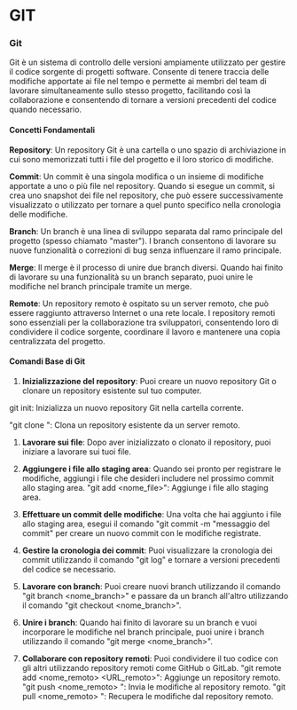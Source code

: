 # GIT

### Git

Git è un sistema di controllo delle versioni ampiamente utilizzato per gestire il codice sorgente di progetti software. Consente di tenere traccia delle modifiche apportate ai file nel tempo e permette ai membri del team di lavorare simultaneamente sullo stesso progetto, facilitando così la collaborazione e consentendo di tornare a versioni precedenti del codice quando necessario.

#### Concetti Fondamentali

**Repository**: Un repository Git è una cartella o uno spazio di archiviazione in cui sono memorizzati tutti i file del progetto e il loro storico di modifiche.

**Commit**: Un commit è una singola modifica o un insieme di modifiche apportate a uno o più file nel repository. Quando si esegue un commit, si crea uno snapshot dei file nel repository, che può essere successivamente visualizzato o utilizzato per tornare a quel punto specifico nella cronologia delle modifiche.

**Branch**: Un branch è una linea di sviluppo separata dal ramo principale del progetto (spesso chiamato "master"). I branch consentono di lavorare su nuove funzionalità o correzioni di bug senza influenzare il ramo principale.

**Merge**: Il merge è il processo di unire due branch diversi. Quando hai finito di lavorare su una funzionalità su un branch separato, puoi unire le modifiche nel branch principale tramite un merge.

**Remote**: Un repository remoto è ospitato su un server remoto, che può essere raggiunto attraverso Internet o una rete locale. I repository remoti sono essenziali per la collaborazione tra sviluppatori, consentendo loro di condividere il codice sorgente, coordinare il lavoro e mantenere una copia centralizzata del progetto.

#### Comandi Base di Git

1. **Inizializzazione del repository**: Puoi creare un nuovo repository Git o clonare un repository esistente sul tuo computer.

git init: Inizializza un nuovo repository Git nella cartella corrente.

"git clone <URL>": Clona un repository esistente da un server remoto.

1. **Lavorare sui file**: Dopo aver inizializzato o clonato il repository, puoi iniziare a lavorare sui tuoi file.

2. **Aggiungere i file allo staging area**: Quando sei pronto per registrare le modifiche, aggiungi i file che desideri includere nel prossimo commit allo staging area.
   "git add <nome_file>": Aggiunge i file allo staging area.

3. **Effettuare un commit delle modifiche**: Una volta che hai aggiunto i file allo staging area, esegui il comando "git commit -m "messaggio del commit" per creare un nuovo commit con le modifiche registrate.

4. **Gestire la cronologia dei commit**: Puoi visualizzare la cronologia dei commit utilizzando il comando "git log" e tornare a versioni precedenti del codice se necessario.

5. **Lavorare con branch**: Puoi creare nuovi branch utilizzando il comando "git branch <nome_branch>" e passare da un branch all'altro utilizzando il comando "git checkout <nome_branch>".

6. **Unire i branch**: Quando hai finito di lavorare su un branch e vuoi incorporare le modifiche nel branch principale, puoi unire i branch utilizzando il comando "git merge <nome_branch>".

7. **Collaborare con repository remoti**: Puoi condividere il tuo codice con gli altri utilizzando repository remoti come GitHub o GitLab.
   "git remote add <nome_remoto> <URL_remoto>": Aggiunge un repository remoto.
   "git push <nome_remoto> <branch>": Invia le modifiche al repository remoto.
   "git pull <nome_remoto> <branch>": Recupera le modifiche dal repository remoto.
